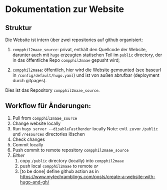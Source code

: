# Dokumentation zur Website

## Struktur

Die Website ist intern über zwei repositories auf github organisiert:

1. `compphil2maae_source`: privat, enthält den Quellcode der Website, darunter auch mit `hugo` erzeugten statischen Teil im `public` directory, der in das öffentliche Repo `compphil2maae` gepusht wird;

2. `compphil2maae`: öffentlich, hier wird die Website gemounted (see baseurl in `/config/default/hugo.yaml`) und ist von außen abrufbar (deployment durch gitpages).

Dies ist das Repository `compphil2maae_source`.

## Workflow für Änderungen:

1. Pull from `compphil2maae_source` 
2. Change website locally
3. Run `hugo server --disableFastRender` locally
   Note: evtl. zuvor `/public` und `/resources` directories löschen
4. Check changes 
5. Commit locally
6. Push commit to remote repository `compphil2maae_source`
7. *Either*
   1. copy `/public` directory (locally) into `compphil2maae` 
   2. push local `compphil2maae` to remote 
   *or*
   1. [to be done] define github action as in https://www.mytechramblings.com/posts/create-a-website-with-hugo-and-gh/
